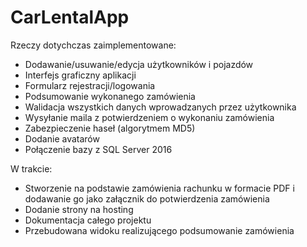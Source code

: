 # CarLentalApp

Rzeczy dotychczas zaimplementowane:

- Dodawanie/usuwanie/edycja użytkowników i pojazdów
- Interfejs graficzny aplikacji
- Formularz rejestracji/logowania
- Podsumowanie wykonanego zamówienia
- Walidacja wszystkich danych wprowadzanych przez użytkownika
- Wysyłanie maila z potwierdzeniem o wykonaniu zamówienia
- Zabezpieczenie haseł (algorytmem MD5) 
- Dodanie avatarów
- Połączenie bazy z SQL Server 2016


W trakcie:

- Stworzenie na podstawie zamówienia rachunku w formacie PDF i dodawanie go jako załącznik do potwierdzenia zamówienia
- Dodanie strony na hosting
- Dokumentacja całego projektu
- Przebudowana widoku realizującego podsumowanie zamówienia
